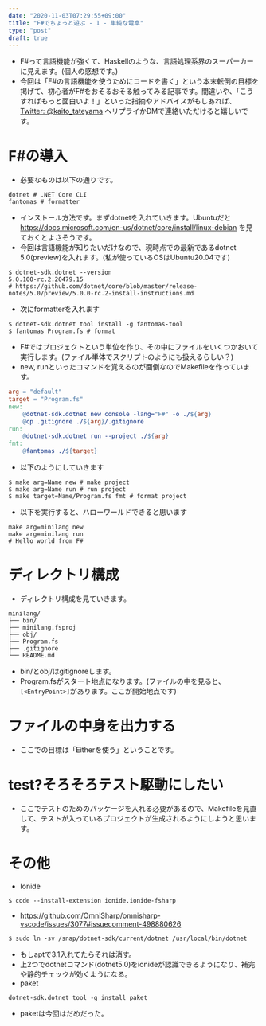```yaml
---
date: "2020-11-03T07:29:55+09:00"
title: "F#でちょっと遊ぶ - 1 - 単純な電卓"
type: "post"
draft: true
---
```


- F#って言語機能が強くて、Haskellのような、言語処理系界のスーパーカーに見えます。(個人の感想です。)
- 今回は「F#の言語機能を使うためにコードを書く」という本末転倒の目標を掲げて、初心者がF#をおそるおそる触ってみる記事です。間違いや、「こうすればもっと面白いよ！」といった指摘やアドバイスがもしあれば、 [Twitter: @kaito_tateyama](https://twitter.com/kaito_tateyama) へリプライかDMで連絡いただけると嬉しいです。

# F#の導入
- 必要なものは以下の通りです。
```text
dotnet # .NET Core CLI
fantomas # formatter
```
- インストール方法です。まずdotnetを入れていきます。Ubuntuだと https://docs.microsoft.com/en-us/dotnet/core/install/linux-debian を見ておくとよさそうです。
- 今回は言語機能が知りたいだけなので、現時点での最新であるdotnet 5.0(preview)を入れます。(私が使っているOSはUbuntu20.04です)
```shell
$ dotnet-sdk.dotnet --version
5.0.100-rc.2.20479.15
# https://github.com/dotnet/core/blob/master/release-notes/5.0/preview/5.0.0-rc.2-install-instructions.md
```
- 次にformatterを入れます
```shell
$ dotnet-sdk.dotnet tool install -g fantomas-tool
$ fantomas Program.fs # format
```
- F#ではプロジェクトという単位を作り、その中にファイルをいくつかおいて実行します。(ファイル単体でスクリプトのようにも扱えるらしい？)
- new, runといったコマンドを覚えるのが面倒なのでMakefileを作っています。
```makefile
arg = "default"
target = "Program.fs"
new:
	@dotnet-sdk.dotnet new console -lang="F#" -o ./${arg}
	@cp .gitignore ./${arg}/.gitignore
run:
	@dotnet-sdk.dotnet run --project ./${arg}
fmt:
	@fantomas ./${target}
```
- 以下のようにしていきます
```shell
$ make arg=Name new # make project
$ make arg=Name run # run project
$ make target=Name/Program.fs fmt # format project
```
- 以下を実行すると、ハローワールドできると思います
```shell
make arg=minilang new
make arg=minilang run
# Hello world from F#
```

# ディレクトリ構成
- ディレクトリ構成を見ていきます。
```text
minilang/
├── bin/
├── minilang.fsproj
├── obj/
├── Program.fs
├── .gitignore
└── README.md
```
- bin/とobj/はgitignoreします。
- Program.fsがスタート地点になります。(ファイルの中を見ると、`[<EntryPoint>]`があります。ここが開始地点です)
<!-- ファイル分割のときの話 -->

# ファイルの中身を出力する
- ここでの目標は「Eitherを使う」ということです。
<!-- ファイル読み込みと、エラーを出して確認 -->

# test?そろそろテスト駆動にしたい
- ここでテストのためのパッケージを入れる必要があるので、Makefileを見直して、テストが入っているプロジェクトが生成されるようにしようと思います。

# その他
- Ionide
```
$ code --install-extension ionide.ionide-fsharp
```
- https://github.com/OmniSharp/omnisharp-vscode/issues/3077#issuecomment-498880626
```
$ sudo ln -sv /snap/dotnet-sdk/current/dotnet /usr/local/bin/dotnet
```
- もしaptで3.1入れてたらそれは消す。
- 上2つでdotnetコマンド(dotnet5.0)をionideが認識できるようになり、補完や静的チェックが効くようになる。
- paket
```shell
dotnet-sdk.dotnet tool -g install paket
```
- paketは今回はだめだった。